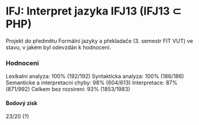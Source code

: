 IFJ: Interpret jazyka IFJ13 (IFJ13 ⊂ PHP)
==============
Projekt do předmětu Formální jazyky a překladače (3. semestr FIT VUT) ve stavu, v jakém byl odevzdán k hodnocení.

### Hodnocení


Lexikalni analyza: 100% (192/192)
Syntakticka analyza: 100% (186/186)
Semanticke a interpretacni chyby: 98% (604/613)
Interpretace: 87% (871/992)
Celkem bez rozsireni: 93% (1853/1983)

#### Bodový zisk

23/20 (?)
